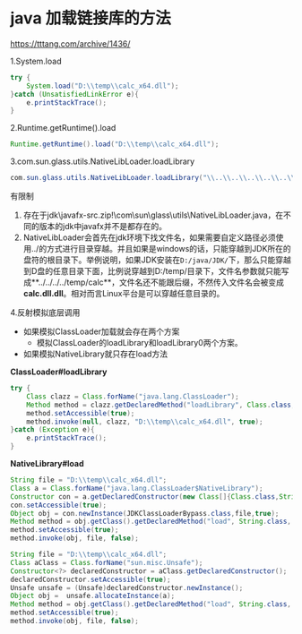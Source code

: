 # java 加载链接库的方法

https://tttang.com/archive/1436/

1.System.load

```java
try {
    System.load("D:\\temp\\calc_x64.dll");
}catch (UnsatisfiedLinkError e){
    e.printStackTrace();
}
```

2.Runtime.getRuntime().load

```java
Runtime.getRuntime().load("D:\\temp\\calc_x64.dll");
```

3.com.sun.glass.utils.NativeLibLoader.loadLibrary

```java
com.sun.glass.utils.NativeLibLoader.loadLibrary("\\..\\..\\..\\..\\..\\..\\..\\..\\temp\\calc_x64");
```

有限制

1. 存在于jdk\javafx-src.zip!\com\sun\glass\utils\NativeLibLoader.java，在不同的版本的jdk中javafx并不是都存在的。
2. NativeLibLoader会首先在jdk环境下找文件名，如果需要自定义路径必须使用../的方式进行目录穿越。并且如果是windows的话，只能穿越到JDK所在的盘符的根目录下。举例说明，如果JDK安装在`D:/java/JDK/`下，那么只能穿越到D盘的任意目录下面，比例说穿越到D:/temp/目录下，文件名参数就只能写成**../../../../temp/calc**，文件名还不能跟后缀，不然传入文件名会被变成**calc.dll.dll**。相对而言Linux平台是可以穿越任意目录的。

4.反射模拟底层调用

- 如果模拟ClassLoader加载就会存在两个方案
  - 模拟ClassLoader的loadLibrary和loadLibrary0两个方案。
- 如果模拟NativeLibrary就只存在load方法

**ClassLoader#loadLibrary**

```java
try {
    Class clazz = Class.forName("java.lang.ClassLoader");
    Method method = clazz.getDeclaredMethod("loadLibrary", Class.class, String.class, boolean.class);
    method.setAccessible(true);
    method.invoke(null, clazz, "D:\\temp\\calc_x64.dll", true);
}catch (Exception e){
    e.printStackTrace();
}
```

**NativeLibrary#load**

```java
String file = "D:\\temp\\calc_x64.dll";
Class a = Class.forName("java.lang.ClassLoader$NativeLibrary");
Constructor con = a.getDeclaredConstructor(new Class[]{Class.class,String.class,boolean.class});
con.setAccessible(true);
Object obj = con.newInstance(JDKClassLoaderBypass.class,file,true);
Method method = obj.getClass().getDeclaredMethod("load", String.class, boolean.class);
method.setAccessible(true);
method.invoke(obj, file, false);
```

```java
String file = "D:\\temp\\calc_x64.dll";
Class aClass = Class.forName("sun.misc.Unsafe");
Constructor<?> declaredConstructor = aClass.getDeclaredConstructor();
declaredConstructor.setAccessible(true);
Unsafe unsafe = (Unsafe)declaredConstructor.newInstance();
Object obj =  unsafe.allocateInstance(a);
Method method = obj.getClass().getDeclaredMethod("load", String.class, boolean.class);
method.setAccessible(true);
method.invoke(obj, file, false);
```

